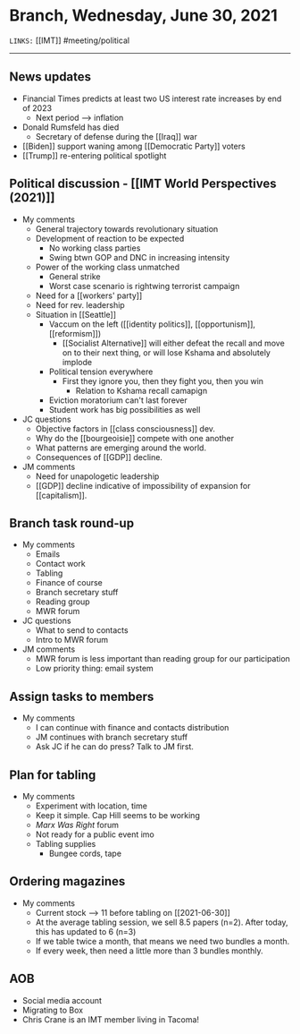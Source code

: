 # Branch, Wednesday, June 30, 2021
`LINKS:` [[IMT]]
#meeting/political 

---
## News updates
- Financial Times predicts at least two US interest rate increases by end of 2023
	- Next period --> inflation
- Donald Rumsfeld has died
	- Secretary of defense during the [[Iraq]] war
- [[Biden]] support waning among [[Democratic Party]] voters
- [[Trump]] re-entering political spotlight

## Political discussion - [[IMT World Perspectives (2021)]]
- My comments
	- General trajectory towards revolutionary situation
	- Development of reaction to be expected
		- No working class parties
		- Swing btwn GOP and DNC in increasing intensity
	- Power of the working class unmatched
		- General strike
		- Worst case scenario is rightwing terrorist campaign
	- Need for a [[workers' party]]
	- Need for rev. leadership
	- Situation in [[Seattle]]
		- Vaccum on the left ([[identity politics]], [[opportunism]], [[reformism]])
			- [[Socialist Alternative]] will either defeat the recall and move on to their next thing, or will lose Kshama and absolutely implode
		- Political tension everywhere
			- First they ignore you, then they fight you, then you win
				- Relation to Kshama recall camapign
		- Eviction moratorium can't last forever
		- Student work has big possibilities as well
- JC questions
	- Objective factors in [[class consciousness]] dev.
	- Why do the [[bourgeoisie]] compete with one another
	- What patterns are emerging around the world. 
	- Consequences of [[GDP]] decline. 
- JM comments
	- Need for unapologetic leadership
	- [[GDP]] decline indicative of impossibility of expansion for [[capitalism]]. 

## Branch task round-up
- My comments
	- Emails
	- Contact work
	- Tabling
	- Finance of course
	- Branch secretary stuff
	- Reading group
	- MWR forum
- JC questions
	- What to send to contacts
	- Intro to MWR forum
- JM comments
	- MWR forum is less important than reading group for our participation
	- Low priority thing: email system

## Assign tasks to members
- My comments
	- I can continue with finance and contacts distribution
	- JM continues with branch secretary stuff
	- Ask JC if he can do press? Talk to JM first. 

## Plan for tabling
- My comments
	- Experiment with location, time
	- Keep it simple. Cap Hill seems to be working
	- *Marx Was Right* forum
	- Not ready for a public event imo
	- Tabling supplies
		- Bungee cords, tape

## Ordering magazines
- My comments
	- Current stock --> 11 before tabling on [[2021-06-30]]
	- At the average tabling session, we sell 8.5 papers (n=2). After today, this has updated to 6 (n=3)
	- If we table twice a month, that means we need two bundles a month. 
	- If every week, then need a little more than 3 bundles monthly.

## AOB
- Social media account
- Migrating to Box
- Chris Crane is an IMT member living in Tacoma! 
